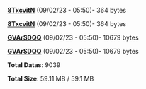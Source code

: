 [**8TxcvitN**](/data/8TxcvitN.txt) (09/02/23 - 05:50)- 364 bytes

[**8TxcvitN**](/data/8TxcvitN.txt) (09/02/23 - 05:50)- 364 bytes

[**GVArSDQQ**](/data/GVArSDQQ.txt) (09/02/23 - 05:50)- 10679 bytes

[**GVArSDQQ**](/data/GVArSDQQ.txt) (09/02/23 - 05:50)- 10679 bytes

**Total Datas**: 9039

**Total Size**: 59.11 MB / 59.1 MB